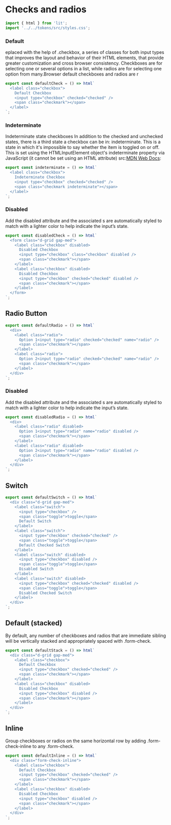 # Checks and radios

```js script
import { html } from 'lit';
import '../../tokens/src/styles.css';
```

### Default

eplaced with the help of .checkbox, a series of classes for both input types that improves the layout and behavior of their HTML elements, that provide greater customization and cross browser consistency. Checkboxes are for selecting one or several options in a list, while radios are for selecting one option from many.Browser default checkboxes and radios are r

```js preview-story
export const defaultCheck = () => html`
  <label class="checkbox">
    Default Checkbox
    <input type="checkbox" checked="checked" />
    <span class="checkmark"></span>
  </label>
`;
```

### Indeterminate

Indeterminate state checkboxes
In addition to the checked and unchecked states, there is a third state a
checkbox can be in: indeterminate. This is a state in which it's impossible to
say whether the item is toggled on or off. This is set using the HTMLInputElement
object's indeterminate property via JavaScript (it cannot be set using an HTML
attribute) src:[MDN Web Docs](https://developer.mozilla.org/en-US/docs/Web/HTML/Element/input/checkbox#attr-indeterminate '<input type="checkbox">'):

```js preview-story
export const indeterminate = () => html`
  <label class="checkbox">
    Indeterminate Checkbox
    <input type="checkbox" checked="checked" />
    <span class="checkmark indeterminate"></span>
  </label>
`;
```

### Disabled

Add the disabled attribute and the associated <label>s are automatically styled to match with a lighter color to help indicate the input’s state.

```js preview-story
export const disabledCheck = () => html`
  <form class="d-grid gap-med">
    <label class="checkbox" disabled>
      Disabled Checkbox
      <input type="checkbox" class="checkbox" disabled />
      <span class="checkmark"></span>
    </label>
    <label class="checkbox" disabled>
      Disabled Checkbox
      <input type="checkbox" checked="checked" disabled />
      <span class="checkmark"></span>
    </label>
  </form>
`;
```

## Radio Button

```js preview-story
export const defaultRadio = () => html`
  <div>
    <label class="radio">
      Option 1<input type="radio" checked="checked" name="radio" />
      <span class="checkmark"></span>
    </label>
    <label class="radio">
      Option 2<input type="radio" checked="checked" name="radio" />
      <span class="checkmark"></span>
    </label>
  </div>
`;
```

### Disabled

Add the disabled attribute and the associated <label>s are automatically styled to match with a lighter color to help indicate the input’s state.

```js preview-story
export const disabledRadio = () => html`
  <div>
    <label class="radio" disabled>
      Option 1<input type="radio" name="radio" disabled />
      <span class="checkmark"></span>
    </label>
    <label class="radio" disabled>
      Option 2<input type="radio" name="radio" disabled />
      <span class="checkmark"></span>
    </label>
  </div>
`;
```

## Switch

```js preview-story
export const defaultSwitch = () => html`
  <div class="d-grid gap-med">
    <label class="switch">
      <input type="checkbox" />
      <span class="toggle">toggle</span>
      Default Switch
    </label>
    <label class="switch">
      <input type="checkbox" checked="checked" />
      <span class="toggle">toggle</span>
      Default Checked Switch
    </label>
    <label class="switch" disabled>
      <input type="checkbox" disabled />
      <span class="toggle">toggle</span>
      Disabled Switch
    </label>
    <label class="switch" disabled>
      <input type="checkbox" checked="checked" disabled />
      <span class="toggle">toggle</span>
      Disabled Checked Switch
    </label>
  </div>
`;
```

## Default (stacked)

By default, any number of checkboxes and radios that are immediate sibling will be vertically stacked and appropriately spaced with .form-check.

```js preview-story
export const defaultStack = () => html`
  <div class="d-grid gap-med">
    <label class="checkbox">
      Default Checkbox
      <input type="checkbox" checked="checked" />
      <span class="checkmark"></span>
    </label>
    <label class="checkbox" disabled>
      Disabled Checkbox
      <input type="checkbox" disabled />
      <span class="checkmark"></span>
    </label>
  </div>
`;
```

## Inline

Group checkboxes or radios on the same horizontal row by adding .form-check-inline to any .form-check.

```js preview-story
export const defaultInline = () => html`
  <div class="form-check-inline">
    <label class="checkbox">
      Default Checkbox
      <input type="checkbox" checked="checked" />
      <span class="checkmark"></span>
    </label>
    <label class="checkbox" disabled>
      Disabled Checkbox
      <input type="checkbox" disabled />
      <span class="checkmark"></span>
    </label>
  </div>
`;
```
